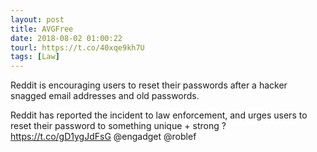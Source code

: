 ```yaml
---
layout: post
title: AVGFree
date: 2018-08-02 01:00:22
tourl: https://t.co/40xqe9kh7U
tags: [Law]
---
```

Reddit is encouraging users to reset their passwords after a hacker snagged email addresses and old passwords.

Reddit has reported the incident to law enforcement, and urges users to reset their password to something unique + strong ? https://t.co/gD1ygJdFsG @engadget @roblef